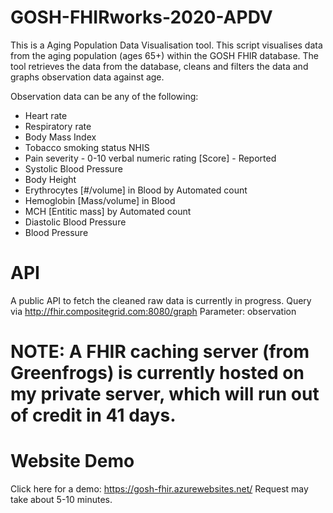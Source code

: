 # GOSH-FHIRworks-2020-APDV

This is a Aging Population Data Visualisation tool. This script visualises data from the aging population (ages 65+) within the GOSH FHIR database. The tool retrieves the data from the database, cleans and filters the data and graphs observation data against age. 

Observation data can be any of the following:
- Heart rate
- Respiratory rate
- Body Mass Index
- Tobacco smoking status NHIS
- Pain severity - 0-10 verbal numeric rating [Score] - Reported
- Systolic Blood Pressure
- Body Height
- Erythrocytes [#/volume] in Blood by Automated count
- Hemoglobin [Mass/volume] in Blood
- MCH [Entitic mass] by Automated count
- Diastolic Blood Pressure
- Blood Pressure

# API
A public API to fetch the cleaned raw data is currently in progress. 
Query via http://fhir.compositegrid.com:8080/graph
Parameter: observation 
# NOTE: A FHIR caching server (from Greenfrogs) is currently hosted on my private server, which will run out of credit in 41 days.

# Website Demo
Click here for a demo: https://gosh-fhir.azurewebsites.net/
Request may take about 5-10 minutes.
